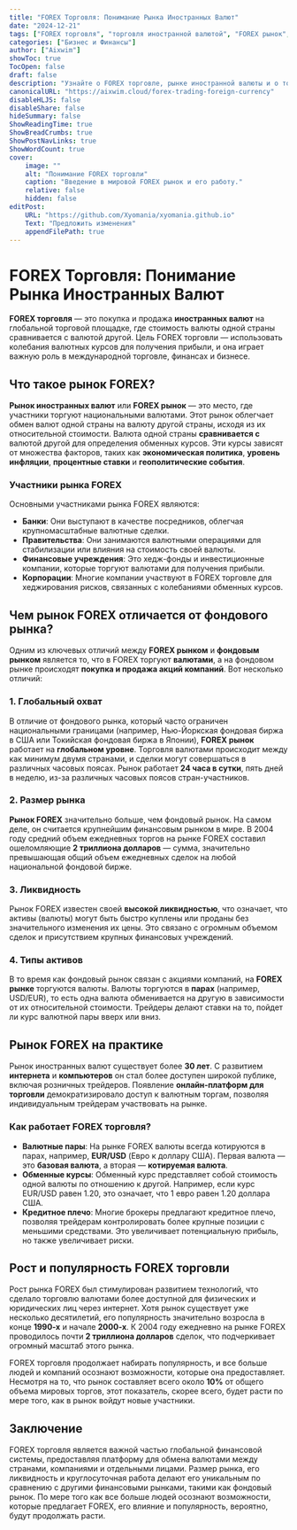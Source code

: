 ```yaml
---
title: "FOREX Торговля: Понимание Рынка Иностранных Валют"
date: "2024-12-21"
tags: ["FOREX торговля", "торговля иностранной валютой", "FOREX рынок", "обмен валют", "основы FOREX рынка"]
categories: ["Бизнес и Финансы"]
author: ["Aixwim"]
showToc: true
TocOpen: false
draft: false
description: "Узнайте о FOREX торговле, рынке иностранной валюты и о том, чем он отличается от фондового рынка. Исследуйте его масштаб, участников и как работает торговля валютами по всему миру."
canonicalURL: "https://aixwim.cloud/forex-trading-foreign-currency"
disableHLJS: false
disableShare: false
hideSummary: false
ShowReadingTime: true
ShowBreadCrumbs: true
ShowPostNavLinks: true
ShowWordCount: true
cover:
    image: ""
    alt: "Понимание FOREX торговли"
    caption: "Введение в мировой FOREX рынок и его работу."
    relative: false
    hidden: false
editPost:
    URL: "https://github.com/Xyomania/xyomania.github.io"
    Text: "Предложить изменения"
    appendFilePath: true
---
```


# FOREX Торговля: Понимание Рынка Иностранных Валют

**FOREX торговля** — это покупка и продажа **иностранных валют** на глобальной торговой площадке, где стоимость валюты одной страны сравнивается с валютой другой. Цель FOREX торговли — использовать колебания валютных курсов для получения прибыли, и она играет важную роль в международной торговле, финансах и бизнесе.

## Что такое рынок FOREX?

**Рынок иностранных валют** или **FOREX рынок** — это место, где участники торгуют национальными валютами. Этот рынок облегчает обмен валют одной страны на валюту другой страны, исходя из их относительной стоимости. Валюта одной страны **сравнивается с** валютой другой для определения обменных курсов. Эти курсы зависят от множества факторов, таких как **экономическая политика**, **уровень инфляции**, **процентные ставки** и **геополитические события**.

### Участники рынка FOREX

Основными участниками рынка FOREX являются:
- **Банки**: Они выступают в качестве посредников, облегчая крупномасштабные валютные сделки.
- **Правительства**: Они занимаются валютными операциями для стабилизации или влияния на стоимость своей валюты.
- **Финансовые учреждения**: Это хедж-фонды и инвестиционные компании, которые торгуют валютами для получения прибыли.
- **Корпорации**: Многие компании участвуют в FOREX торговле для хеджирования рисков, связанных с колебаниями обменных курсов.

## Чем рынок FOREX отличается от фондового рынка?

Одним из ключевых отличий между **FOREX рынком** и **фондовым рынком** является то, что в FOREX торгуют **валютами**, а на фондовом рынке происходят **покупка и продажа акций компаний**. Вот несколько отличий:

### 1. **Глобальный охват**
В отличие от фондового рынка, который часто ограничен национальными границами (например, Нью-Йоркская фондовая биржа в США или Токийская фондовая биржа в Японии), **FOREX рынок** работает на **глобальном уровне**. Торговля валютами происходит между как минимум двумя странами, и сделки могут совершаться в различных часовых поясах. Рынок работает **24 часа в сутки**, пять дней в неделю, из-за различных часовых поясов стран-участников.

### 2. **Размер рынка**
**Рынок FOREX** значительно больше, чем фондовый рынок. На самом деле, он считается крупнейшим финансовым рынком в мире. В 2004 году средний объем ежедневных торгов на рынке FOREX составил ошеломляющие **2 триллиона долларов** — сумма, значительно превышающая общий объем ежедневных сделок на любой национальной фондовой бирже.

### 3. **Ликвидность**
Рынок FOREX известен своей **высокой ликвидностью**, что означает, что активы (валюты) могут быть быстро куплены или проданы без значительного изменения их цены. Это связано с огромным объемом сделок и присутствием крупных финансовых учреждений.

### 4. **Типы активов**
В то время как фондовый рынок связан с акциями компаний, на **FOREX рынке** торгуются валюты. Валюты торгуются в **парах** (например, USD/EUR), то есть одна валюта обменивается на другую в зависимости от их относительной стоимости. Трейдеры делают ставки на то, пойдет ли курс валютной пары вверх или вниз.

## Рынок FOREX на практике

Рынок иностранных валют существует более **30 лет**. С развитием **интернета** и **компьютеров** он стал более доступен широкой публике, включая розничных трейдеров. Появление **онлайн-платформ для торговли** демократизировало доступ к валютным торгам, позволяя индивидуальным трейдерам участвовать на рынке.

### Как работает FOREX торговля?

- **Валютные пары**: На рынке FOREX валюты всегда котируются в парах, например, **EUR/USD** (Евро к доллару США). Первая валюта — это **базовая валюта**, а вторая — **котируемая валюта**.
- **Обменные курсы**: Обменный курс представляет собой стоимость одной валюты по отношению к другой. Например, если курс EUR/USD равен 1.20, это означает, что 1 евро равен 1.20 доллара США.
- **Кредитное плечо**: Многие брокеры предлагают кредитное плечо, позволяя трейдерам контролировать более крупные позиции с меньшими средствами. Это увеличивает потенциальную прибыль, но также увеличивает риски.

## Рост и популярность FOREX торговли

Рост рынка FOREX был стимулирован развитием технологий, что сделало торговлю валютами более доступной для физических и юридических лиц через интернет. Хотя рынок существует уже несколько десятилетий, его популярность значительно возросла в конце **1990-х** и начале **2000-х**. К 2004 году ежедневно на рынке FOREX проводилось почти **2 триллиона долларов** сделок, что подчеркивает огромный масштаб этого рынка.

FOREX торговля продолжает набирать популярность, и все больше людей и компаний осознают возможности, которые она предоставляет. Несмотря на то, что рынок составляет всего около **10%** от общего объема мировых торгов, этот показатель, скорее всего, будет расти по мере того, как в рынок войдут новые участники.

## Заключение

FOREX торговля является важной частью глобальной финансовой системы, предоставляя платформу для обмена валютами между странами, компаниями и отдельными лицами. Размер рынка, его ликвидность и круглосуточная работа делают его уникальным по сравнению с другими финансовыми рынками, такими как фондовый рынок. По мере того как все больше людей осознают возможности, которые предлагает FOREX, его влияние и популярность, вероятно, будут продолжать расти.

